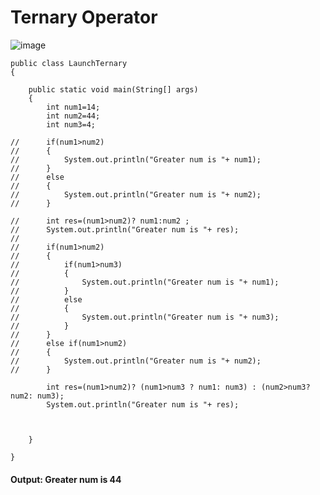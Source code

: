 # Ternary Operator
![image](https://github.com/user-attachments/assets/f83e925f-f226-4ac7-b2e3-72bf99423011)

```
public class LaunchTernary 
{

	public static void main(String[] args) 
	{
		int num1=14;
		int num2=44;
		int num3=4;
		
//		if(num1>num2)
//		{
//			System.out.println("Greater num is "+ num1);
//		}
//		else
//		{
//			System.out.println("Greater num is "+ num2);
//		}
		
//		int res=(num1>num2)? num1:num2 ;
//		System.out.println("Greater num is "+ res);
//		
//		if(num1>num2)
//		{
//			if(num1>num3)
//			{
//				System.out.println("Greater num is "+ num1);
//			}
//			else
//			{
//				System.out.println("Greater num is "+ num3);	
//			}
//		}
//		else if(num1>num2)
//		{
//			System.out.println("Greater num is "+ num2);
//		}
		
		int res=(num1>num2)? (num1>num3 ? num1: num3) : (num2>num3? num2: num3);
		System.out.println("Greater num is "+ res);
		
		

	}

}
```
#### Output: Greater num is 44
